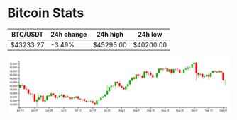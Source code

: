 # Bitcoin Stats

BTC/USDT|24h change|24h high|24h low|
|---|---|---|---|
|$43233.27|-3.49%|$45295.00|$40200.00|

<img src="./chart.svg">
